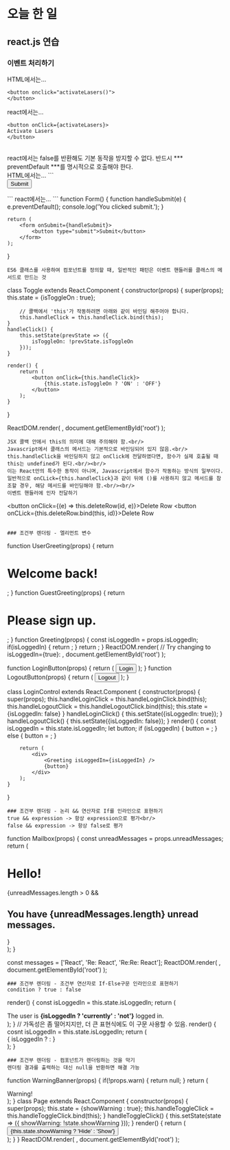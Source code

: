 # 오늘 한 일

## react.js 연습
### 이벤트 처리하기
HTML에서는...
```
<button onclick="activateLasers()">
</button>
```

react에서는...
```
<button onClick={activateLasers}>
Activate Lasers
</button>
```
<br/>
react에서는 false를 반환해도 기본 동작을 방지할 수 없다. 반드시 *** preventDefault ***를 명시적으로 호출해야 한다.<br/>
HTML에서는...
```
<form onsubmit="console.log('You clicked submit.'); return false">
    <button type="submit">Submit</button>
</form>
```
react에서는...
```
function Form() {
    function handleSubmit(e) {
        e.preventDefault();
        console.log('You clicked submit.');
    }

    return (
        <form onSubmit={handleSubmit}>
            <button type="submit">Submit</button>
        </form>
    );
}
```
ES6 클래스를 사용하여 컴포넌트를 정의할 때, 일반적인 패턴은 이벤트 핸들러를 클래스의 메서드로 만드는 것
```
class Toggle extends React.Component {
    constructor(props) {
        super(props);
        this.state = {isToggleOn : true};
        
        // 콜백에서 'this'가 작동하려면 아래와 같이 바인딩 해주어야 합니다.
        this.handleClick = this.handleClick.bind(this);
    }
    handleClick() {
        this.setState(prevState => ({
            isToggleOn: !prevState.isToggleOn
        }));
    }

    render() {
        return (
            <button onClick={this.handleClick}>
                {this.state.isToggleOn ? 'ON' : 'OFF'}
            </button>
        );
    }
}

ReactDOM.render(
    <Toggle />,
    document.getElementById('root')
);
```
JSX 콜백 안에서 this의 의미에 대해 주의해야 함.<br/>
Javascript에서 클래스의 메서드는 기본적으로 바인딩되어 있지 않음.<br/>
this.handleClick을 바인딩하지 않고 onClick에 전달하였다면, 함수가 실제 호출될 때 this는 undefined가 된다.<br/><br/>
이는 React만의 특수한 동작이 아니며, Javascript에서 함수가 작동하는 방식의 일부이다. 일반적으로 onCLick={this.handleClick}과 같이 뒤에 ()를 사용하지 않고 메서드를 참조할 경우, 해당 메서드를 바인딩해야 함.<br/><br/>
이벤트 핸들러에 인자 전달하기
```
<button onClick={(e) => this.deleteRow(id, e)}>Delete Row</button>
<button onCLick={this.deleteRow.bind(this, id)}>Delete Row</button>
```

### 조건부 렌더링 - 엘리먼트 변수
```
function UserGreeting(props) {
    return <h1>Welcome back!</h1>;
}
function GuestGreeting(props) {
    return <h1>Please sign up.</h1>;
}
function Greeting(props) {
    const isLoggedIn = props.isLoggedIn;
    if(isLoggedIn) {
        return <UserGreeting />;
    }
    return <GuestGreeting />;
}
ReactDOM.render(
    // Try changing to isLoggedIn={true}:
    <Greeting isLoggedIn={false} />,
    document.getElementById('root')
);

function LoginButton(props) {
    return (
        <button onClick={props.onClick}>
            Login
        </button>
    );
}
function LogoutButton(props) {
    return (
        <button onClick={props.onClick}>
            Logout
        </button>
    );
}

class LoginControl extends React.Component {
    constructor(props) {
        super(props);
        this.handleLoginClick = this.handleLoginClick.bind(this);
        this.handleLogoutClick = this.handleLogoutClick.bind(this);
        this.state = {isLoggedIn: false}
    }
    handleLoginClick() {
        this.setState({isLoggedIn: true});
    }
    handleLogoutClick() {
        this.setState({isLoggedIn: false});
    }
    render() {
        const isLoggedIn = this.state.isLoggedIn;
        let button;
        if (isLoggedIn) {
            button = <LogoutButton onClick={this.handleLogoutClick} />;
        } else {
            button = <LoginButton onClick={this.handleLoginClick} />;
        }

        return (
            <div>
                <Greeting isLoggedIn={isLoggedIn} />
                {button}
            </div>
        );
    }
}
```
### 조건부 렌더링 - 논리 && 연산자로 If를 인라인으로 표현하기
true && expression -> 항상 expression으로 평가<br/>
false && expression -> 항상 false로 평가
```
function Mailbox(props) {
    const unreadMessages = props.unreadMessages;
    return (
        <div>
            <h1>Hello!</h1>
            {unreadMessages.length > 0 &&
                <h2>
                    You have {unreadMessages.length} unread messages.
                </h2>
            }
        </div>
    );
}

const messages = ['React', 'Re: React', 'Re:Re: React'];
ReactDOM.render(
    <Mailbox unreadMessages={messages}/>,
    document.getElementById('root')
);
```
### 조건부 렌더링 - 조건부 연산자로 If-Else구문 인라인으로 표현하기
condition ? true : false
```
render() {
    const isLoggedIn = this.state.isLoggedIn;
    return (
        <div>
            The user is <b>{isLoggedIn ? 'currently' : 'not'}</b> logged in.
        </div>
    );
}
// 가독성은 좀 떨어지지만, 더 큰 표현식에도 이 구문 사용할 수 있음.
render() {
    cosnt isLoggedIn = this.state.isLoggedIn;
    return (
        <div>
            {
                isLoggedIn ?
                <LogoutButton onClick={this.handleLogoutClick}>
                : <LoginButton onClick={this.handleLoginClick}>
            }
        </div>
    );
}
```
### 조건부 렌더링 - 컴포넌트가 렌더링하는 것을 막기
렌더링 결과를 출력하는 대신 null을 반환하면 해결 가능
```
function WarningBanner(props) {
    if(!props.warn) {
        return null;
    }
    return (
        <div className="warning">
            Warning!
        </div>
    );
}
class Page extends React.Component {
    constructor(props) {
        super(props);
        this.state = {showWarning : true};
        this.handleToggleClick = this.handleToggleClick.bind(this);
    }
    handleToggleClick() {
        this.setState(state => ({
            showWarning: !state.showWarning
        }));
    }
    render() {
        return (
            <div>
                <WarningBanner warn={this.state.showWarning} />
                <button onClick={this.handleToggleClick}>
                    {this.state.showWarning ? 'Hide' : 'Show'}
                </button>
            </div>
        );
    }
}
ReactDOM.render(
    <Page />,
    document.getElementById('root')
);
```